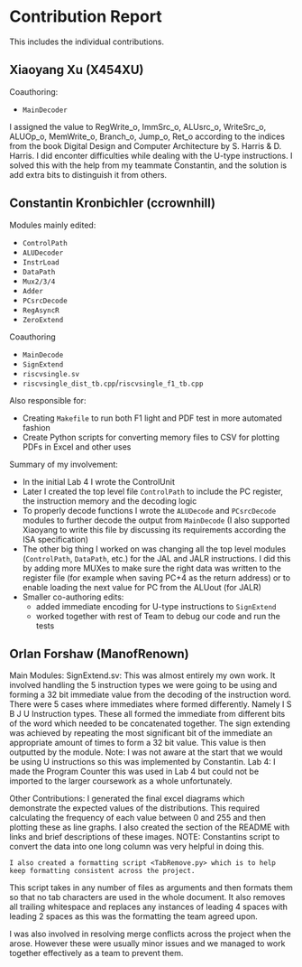 # Contribution Report

This includes the individual contributions.

## Xiaoyang Xu (X454XU)

Coauthoring:

* `MainDecoder`

I assigned the value to RegWrite_o, ImmSrc_o, ALUsrc_o, WriteSrc_o, ALUOp_o, MemWrite_o, Branch_o, Jump_o, Ret_o according to the indices from the book Digital Design and Computer Architecture by S. Harris & D. Harris. I did enconter difficulties while dealing with the U-type instructions. I solved this with the help from my teammate Constantin, and the solution is add extra bits to distinguish it from others.  

## Constantin Kronbichler (ccrownhill)

Modules mainly edited:

* `ControlPath`
* `ALUDecoder`
* `InstrLoad`
* `DataPath`
* `Mux2/3/4`
* `Adder`
* `PCsrcDecode`
* `RegAsyncR`
* `ZeroExtend`

Coauthoring

* `MainDecode`
* `SignExtend`
* `riscvsingle.sv`
* `riscvsingle_dist_tb.cpp`/`riscvsingle_f1_tb.cpp`

Also responsible for:

* Creating `Makefile` to run both F1 light and PDF test in more automated fashion
* Create Python scripts for converting memory files to CSV for plotting PDFs in Excel and other uses

Summary of my involvement:

* In the initial Lab 4 I wrote the ControlUnit
* Later I created the top level file `ControlPath` to include the PC register, the instruction memory and the decoding logic
* To properly decode functions I wrote the `ALUDecode` and `PCsrcDecode` modules to further decode the output from `MainDecode` (I also supported Xiaoyang to write this file by discussing its requirements according the ISA specification)
* The other big thing I worked on was changing all the top level modules (`ControlPath`, `DataPath`, etc.) for the JAL and JALR instructions.
I did this by adding more MUXes to make sure the right data was written to the register file
(for example when saving PC+4 as the return address) or to enable loading
the next value for PC from the ALUout (for JALR)
* Smaller co-authoring edits:
	* added immediate encoding for U-type instructions to `SignExtend`
	* worked together with rest of Team to debug our code and run the tests


## Orlan Forshaw (ManofRenown)
Main Modules:
SignExtend.sv:
	This was almost entirely my own work. It involved handling the 5 instruction types we were going to be using and forming a 32 bit immediate value from the decoding of the instruction word. 
  There were 5 cases where immediates where formed differently. Namely I S B J U Instruction types. 
  These all formed the immediate from different bits of the word which needed to be concatenated together. 
  The sign extending was achieved by repeating the most significant bit of the immediate an appropriate amount of times to form a 32 bit value. This value is then outputted by the module.
		Note: I was not aware at the start that we would be using U instructions so this was implemented by Constantin.
Lab 4: I made the Program Counter 
	this was used in Lab 4 but could not be imported to the larger coursework as a whole unfortunately.
	
Other Contributions:
	I generated the final excel diagrams which demonstrate the expected values of the distributions. 
  This required calculating the frequency of each value between 0 and 255 and then plotting these as line graphs.
  I also created the section of the README with links and brief descriptions of these images. 
		NOTE: Constantins script to convert the data into one long column was very helpful in doing this.

	I also created a formatting script <TabRemove.py> which is to help keep formatting consistent across the project. 
  This script takes in any number of files as arguments and then formats them so that no tab characters are used in the whole document. 
  It also removes all trailing whitespace and replaces any instances of leading 4 spaces with leading 2 spaces as this was the formatting the team agreed upon.
  
  I was also involved in resolving merge conflicts across the project when the arose. 
  However these were usually minor issues and we managed to work together effectively as a team to prevent them.


